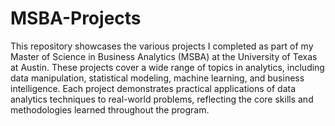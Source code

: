# MSBA-Projects

This repository showcases the various projects I completed as part of my Master of Science in Business Analytics (MSBA) at the University of Texas at Austin. These projects cover a wide range of topics in analytics, including data manipulation, statistical modeling, machine learning, and business intelligence. Each project demonstrates practical applications of data analytics techniques to real-world problems, reflecting the core skills and methodologies learned throughout the program.

